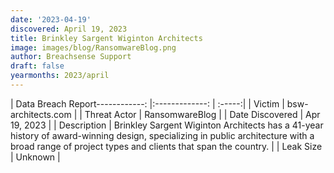```yaml
---
date: '2023-04-19'
discovered: April 19, 2023
title: Brinkley Sargent Wiginton Architects
image: images/blog/RansomwareBlog.png
author: Breachsense Support
draft: false
yearmonths: 2023/april
---
```


| Data Breach Report------------:     |:-------------:    | :-----:|
| Victim      | bsw-architects.com      | 
| Threat Actor      | RansomwareBlog      | 
| Date Discovered      | Apr 19, 2023      | 
| Description      | Brinkley Sargent Wiginton Architects has a 41-year history of award-winning design, specializing in public architecture with a broad range of project types and clients that span the country.      | 
| Leak Size      | Unknown      | 

